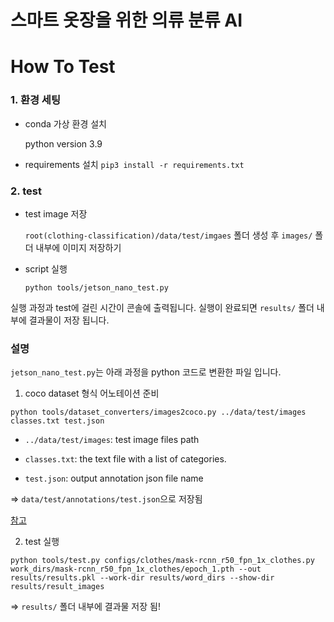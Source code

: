 # 스마트 옷장을 위한 의류 분류 AI

# How To Test

### 1. 환경 세팅

- conda 가상 환경 설치

    python version 3.9

- requirements 설치
`pip3 install -r requirements.txt`

### 2. test

- test image 저장

  `root(clothing-classification)/data/test/imgaes` 폴더 생성 후 `images/` 폴더 내부에 이미지 저장하기

- script 실행 

  `python tools/jetson_nano_test.py`

실행 과정과 test에 걸린 시간이 콘솔에 출력됩니다. 실행이 완료되면 `results/` 폴더 내부에 결과물이 저장 됩니다.
  

### 설명

`jetson_nano_test.py`는 아래 과정을 python 코드로 변환한 파일 입니다.

1. coco dataset 형식 어노테이션 준비

  `python tools/dataset_converters/images2coco.py ../data/test/images classes.txt test.json`

  - `../data/test/images`: test image files path

  - `classes.txt`: the text file with a list of categories.

  - `test.json`: output annotation json file name

=>   `data/test/annotations/test.json`으로 저장됨

[참고](https://mmdetection.readthedocs.io/en/latest/user_guides/test.html#test-without-ground-truth-annotations)

2. test 실행

`python tools/test.py configs/clothes/mask-rcnn_r50_fpn_1x_clothes.py work_dirs/mask-rcnn_r50_fpn_1x_clothes/epoch_1.pth --out results/results.pkl --work-dir results/word_dirs --show-dir results/result_images`

=> `results/` 폴더 내부에  결과물 저장 됨!

